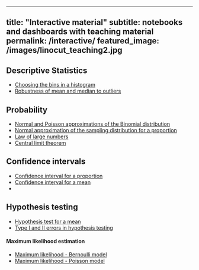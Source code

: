
---
title: "Interactive material"
subtitle: notebooks and dashboards with teaching material
permalink: /interactive/
featured_image: /images/linocut_teaching2.jpg
---

## Descriptive Statistics

- [Choosing the bins in a histogram](https://observablehq.com/@mattiasvillani/histogram-the-choice-of-bins)
- [Robustness of mean and median to outliers](https://observablehq.com/@mattiasvillani/how-the-mean-and-median-are-affected-by-extreme-observation)

## Probability

- [Normal and Poisson approximations of the Binomial distribution](https://observablehq.com/@mattiasvillani/approximating-the-binomial-distribution)
- [Normal approximation of the sampling distribution for a proportion](https://observablehq.com/@mattiasvillani/normal-approximation-of-sample-proportion)
- [Law of large numbers](https://observablehq.com/@mattiasvillani/law-large-numbers)
- [Central limit theorem](https://observablehq.com/@mattiasvillani/central-limit-theorem)

## Confidence intervals

- [Confidence interval for a proportion](https://observablehq.com/@mattiasvillani/confidence-interval-for-a-proportion)
- [Confidence interval for a mean](https://observablehq.com/@mattiasvillani/confidence-interval-for-a-mean)
- 

##  Hypothesis testing

- [Hypothesis test for a mean](https://observablehq.com/@mattiasvillani/hypothesis-test-mean)
- [Type I and II errors in hypothesis testing](https://observablehq.com/@mattiasvillani/hypothesis-test-for-a-mean-type-i-and-ii-errors)


#### Maximum likelihood estimation

- [Maximum likelihood - Bernoulli model](https://observablehq.com/@mattiasvillani/maximum-likelihood-bernoulli-data)
- [Maximum likelihood - Poisson model](https://observablehq.com/@mattiasvillani/maximum-likelihood-for-iid-poisson-data)
